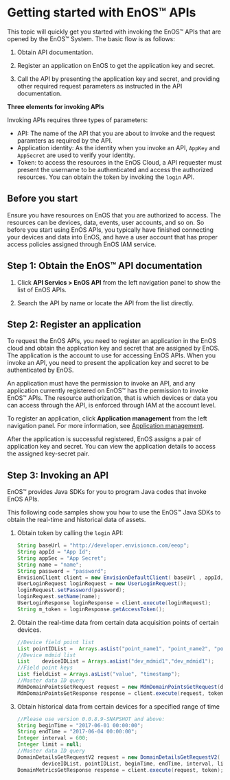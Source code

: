 # Getting started with EnOS™ APIs

This topic will quickly get you started with invoking the EnOS™ APIs that are opened by the EnOS™ System. The basic flow is as follows:

1. Obtain API documentation.

2. Register an application on EnOS to get the application key and secret.

3. Call the API by presenting the application key and secret, and providing other required request parameters as instructed in the API documentation.


**Three elements for invoking APIs**

Invoking APIs requires three types of parameters:

- API: The name of the API that you are about to invoke and the request paramters as required by the API.
- Application identity: As the identity when you invoke an API, `AppKey` and `AppSecret` are used to verify your identity.
- Token: to access the resources in the EnOS Cloud, a API requester must present the username to be authenticated and access the authorized resources. You can obtain the token by invoking the `login` API.

## Before you start

Ensure you have resources on EnOS that you are authorized to access. The resources can be devices, data, events, user accounts, and so on. So before you start using EnOS APIs, you typically have finished connecting your devices and data into EnOS, and have a user account that has proper access policies assigned through EnOS IAM service.

## Step 1: Obtain the EnOS™ API documentation

1. Click **API Servics > EnOS API** from the left navigation panel to show the list of EnOS APIs.

2. Search the API by name or locate the API from the list directly.

## Step 2: Register an application

To request the EnOS APIs, you need to register an application in the EnOS cloud and obtain the application key and secret that are assigned by EnOS. The application is the account to use for accessing EnOS APIs. When you invoke an API, you need to present the application key and secret to be authenticated by EnOS.

An application must have the permission to invoke an API, and any application currently registered on EnOS™ has the permission to invoke EnOS™ APIs. The resource authorization, that is which devices or data you can access through the API, is enforced through IAM at the account level.

To register an application, click **Application management** from the left navigation panel. For more information, see [Application management](../app_mgmt/app_mgmt_overview).

After the application is successful registered, EnOS assigns a pair of application key and secret. You can view the application details to access the assigned key-secret pair.

## Step 3: Invoking an API

EnOS™ provides Java SDKs for you to program Java codes that invoke EnOS APIs.

This following code samples show you how to use the EnOS™ Java SDKs to obtain the real-time and historical data of assets.

1. Obtain token by calling the `login` API:

   ```java
   String baseUrl = "http://developer.envisioncn.com/eeop";
   String appId = "App Id";
   String appSec = "App Secret";
   String name = "name";
   String password = "password";
   EnvisionClient client = new EnvisionDefaultClient( baseUrl , appId, appSec);
   UserLoginRequest loginRequest = new UserLoginRequest();
   loginRequest.setPassword(password);
   loginRequest.setName(name);
   UserLoginResponse loginResponse = client.execute(loginRequest);
   String m_token = loginResponse.getAccessToken();
   ```

2. Obtain the real-time data from certain data acquisition points of certain devices.

   ```java
   //Device field point list
   List pointIDList =  Arrays.asList("point_name1", "point_name2", "point_name3");
   //Device mdmid list
   List    deviceIDList = Arrays.asList("dev_mdmid1","dev_mdmid1");    
   //Field point keys
   List fieldList = Arrays.asList("value", "timestamp");
   //Master data ID query
   MdmDomainPointsGetRequest request = new MdmDomainPointsGetRequest(deviceIDList, pointIDList, fieldList);
   MdmDomainPointsGetResponse response = client.execute(request, token);
   ```

3. Obtain historical data from certain devices for a specified range of time

   ```java
   //Please use version 0.0.8.9-SNAPSHOT and above:
   String beginTime = "2017-06-01 00:00:00";
   String endTime = "2017-06-04 00:00:00";
   Integer interval = 600;
   Integer limit = null;
   //Master data ID query
   DomainDetailsGetRequestV2 request = new DomainDetailsGetRequestV2(
           deviceIDList, pointIDList, beginTime, endTime, interval, limit);
   DomainMetricsGetResponse response = client.execute(request, token);
   ```
